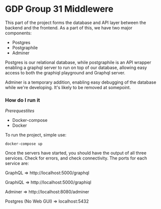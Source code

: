# GDP Group 31 Middlewere

This part of the project forms the database and API layer between the backend and the frontend. As a part of this, we have two major components:
- Postgres
- Postgraphile
- Adminer

Postgres is our relational database, while postgraphile is an API wrapper enabling a graphql server to run on top of our database, allowing easy access to both the graphiql playground and Graphql server. 

Adminer is a temporary addition, enabling easy debugging of the database while we're developing. It's likely to be removed at somepoint.

### How do I run it

*Prerequestites* 
- Docker-compose
- Docker

To run the project, simple use:

`docker-compose up`

Once the servers have started, you should have the output of all three services. Check for errors, and check connectivity. The ports for each service are:

GraphQL => http://localhost:5000/graphql

GraphiQL => http://localhost:5000/graphiql

Adminer => http://localhost:8080/adminer

Postgres (No Web GUI) => localhost:5432
